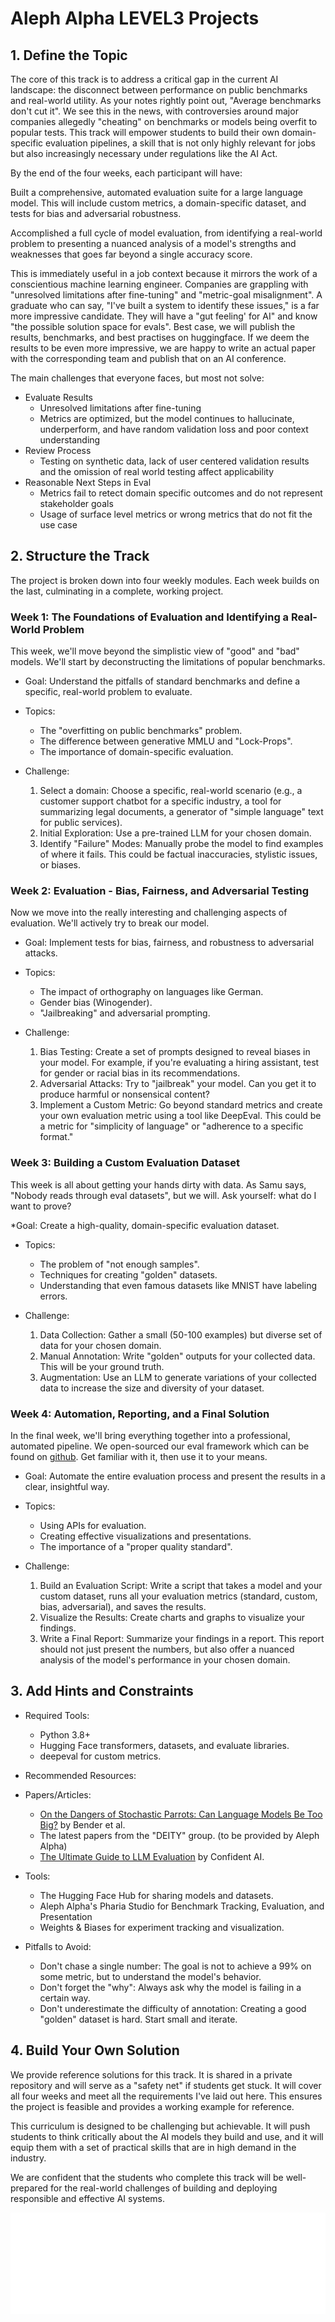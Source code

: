 # Aleph Alpha LEVEL3 Projects

## 1. Define the Topic
The core of this track is to address a critical gap in the current AI landscape: the disconnect between performance on public benchmarks and real-world utility. As your notes rightly point out, "Average benchmarks don't cut it". We see this in the news, with controversies around major companies allegedly "cheating" on benchmarks or models being overfit to popular tests. This track will empower students to build their own domain-specific evaluation pipelines, a skill that is not only highly relevant for jobs but also increasingly necessary under regulations like the AI Act.

By the end of the four weeks, each participant will have:

Built a comprehensive, automated evaluation suite for a large language model. This will include custom metrics, a domain-specific dataset, and tests for bias and adversarial robustness.

Accomplished a full cycle of model evaluation, from identifying a real-world problem to presenting a nuanced analysis of a model's strengths and weaknesses that goes far beyond a single accuracy score.

This is immediately useful in a job context because it mirrors the work of a conscientious machine learning engineer. Companies are grappling with "unresolved limitations after fine-tuning" and "metric-goal misalignment". A graduate who can say, "I've built a system to identify these issues," is a far more impressive candidate. They will have a "gut feeling' for AI" and know "the possible solution space for evals".
Best case, we will publish the results, benchmarks, and best practises on huggingface. If we deem the results to be even more impressive, we are happy to write an actual paper with the corresponding team and publish that on an AI conference.

The main challenges that everyone faces, but most not solve:
* Evaluate Results
  * Unresolved limitations after fine-tuning
  * Metrics are optimized, but the model continues to hallucinate, underperform, and have random validation loss and poor context understanding
* Review Process
  * Testing on synthetic data, lack of user centered validation results and the omission of real world testing affect applicability
* Reasonable Next Steps in Eval
  * Metrics fail to retect domain specific outcomes and do not represent stakeholder goals
  * Usage of surface level metrics or wrong metrics that do not fit the use case


## 2. Structure the Track
The project is broken down into four weekly modules. Each week builds on the last, culminating in a complete, working project.

### Week 1: The Foundations of Evaluation and Identifying a Real-World Problem
This week, we'll move beyond the simplistic view of "good" and "bad" models. We'll start by deconstructing the limitations of popular benchmarks.

* Goal: Understand the pitfalls of standard benchmarks and define a specific, real-world problem to evaluate.

* Topics:
  * The "overfitting on public benchmarks" problem.
  * The difference between generative MMLU and "Lock-Props".
  * The importance of domain-specific evaluation.

* Challenge:
  1. Select a domain: Choose a specific, real-world scenario (e.g., a customer support chatbot for a specific industry, a tool for summarizing legal documents, a generator of "simple language" text for public services).
  2. Initial Exploration: Use a pre-trained LLM for your chosen domain.
  3. Identify "Failure" Modes: Manually probe the model to find examples of where it fails. This could be factual inaccuracies, stylistic issues, or biases.

### Week 2: Evaluation - Bias, Fairness, and Adversarial Testing
Now we move into the really interesting and challenging aspects of evaluation. We'll actively try to break our model.

* Goal: Implement tests for bias, fairness, and robustness to adversarial attacks.

* Topics:
  * The impact of orthography on languages like German.
  * Gender bias (Winogender).
  * "Jailbreaking" and adversarial prompting.

* Challenge:
  1. Bias Testing: Create a set of prompts designed to reveal biases in your model. For example, if you're evaluating a hiring assistant, test for gender or racial bias in its recommendations.
  2. Adversarial Attacks: Try to "jailbreak" your model. Can you get it to produce harmful or nonsensical content?
  3. Implement a Custom Metric: Go beyond standard metrics and create your own evaluation metric using a tool like DeepEval. This could be a metric for "simplicity of language" or "adherence to a specific format."

### Week 3: Building a Custom Evaluation Dataset
This week is all about getting your hands dirty with data. As Samu says, "Nobody reads through eval datasets", but we will.
Ask yourself: what do I want to prove?

*Goal: Create a high-quality, domain-specific evaluation dataset.

* Topics:
  * The problem of "not enough samples".
  * Techniques for creating "golden" datasets.
  * Understanding that even famous datasets like MNIST have labeling errors.

* Challenge:
  1. Data Collection: Gather a small (50-100 examples) but diverse set of data for your chosen domain.
  2. Manual Annotation: Write "golden" outputs for your collected data. This will be your ground truth.
  3. Augmentation: Use an LLM to generate variations of your collected data to increase the size and diversity of your dataset.


### Week 4: Automation, Reporting, and a Final Solution
In the final week, we'll bring everything together into a professional, automated pipeline.
We open-sourced our eval framework which can be found on [github](https://github.com/Aleph-Alpha-Research/eval-framework). Get familiar with it, then use it to your means.

* Goal: Automate the entire evaluation process and present the results in a clear, insightful way.

* Topics:
  * Using APIs for evaluation.
  * Creating effective visualizations and presentations.
  * The importance of a "proper quality standard".

* Challenge:
  1. Build an Evaluation Script: Write a script that takes a model and your custom dataset, runs all your evaluation metrics (standard, custom, bias, adversarial), and saves the results.
  2. Visualize the Results: Create charts and graphs to visualize your findings.
  3. Write a Final Report: Summarize your findings in a report. This report should not just present the numbers, but also offer a nuanced analysis of the model's performance in your chosen domain.


## 3. Add Hints and Constraints
* Required Tools:
  * Python 3.8+
  * Hugging Face transformers, datasets, and evaluate libraries.
  * deepeval for custom metrics.

* Recommended Resources:

* Papers/Articles:
  * [On the Dangers of Stochastic Parrots: Can Language Models Be Too Big?](https://faculty.washington.edu/ebender//papers/Bender-NE-ExpAI.pdf) by Bender et al.
  * The latest papers from the "DEITY" group. (to be provided by Aleph Alpha)
  * [The Ultimate Guide to LLM Evaluation](https://www.confident-ai.com/blog/how-to-evaluate-llm-applications#:~:text=In%20this%20article%2C%20as%20the%20founder%20of%20Confident,when%20building%20RAG%20applications%20that%20evaluation%20can%20solve.) by Confident AI.

* Tools:
  * The Hugging Face Hub for sharing models and datasets.
  * Aleph Alpha's Pharia Studio for Benchmark Tracking, Evaluation, and Presentation
  * Weights & Biases for experiment tracking and visualization.

* Pitfalls to Avoid:
  * Don't chase a single number: The goal is not to achieve a 99% on some metric, but to understand the model's behavior.
  * Don't forget the "why": Always ask why the model is failing in a certain way.
  * Don't underestimate the difficulty of annotation: Creating a good "golden" dataset is hard. Start small and iterate.


## 4. Build Your Own Solution
We provide reference solutions for this track. It is shared in a private repository and will serve as a "safety net" if students get stuck. It will cover all four weeks and meet all the requirements I've laid out here. This ensures the project is feasible and provides a working example for reference.

This curriculum is designed to be challenging but achievable. It will push students to think critically about the AI models they build and use, and it will equip them with a set of practical skills that are in high demand in the industry. 

We are confident that the students who complete this track will be well-prepared for the real-world challenges of building and deploying responsible and effective AI systems.

![logo](./level3.png)